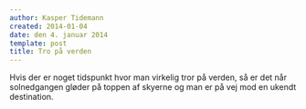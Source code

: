 ```yaml
---
author: Kasper Tidemann
created: 2014-01-04
date: den 4. januar 2014
template: post
title: Tro på verden
---
```


Hvis der er noget tidspunkt hvor man virkelig tror på verden, så er det når solnedgangen gløder på toppen af skyerne og man er på vej mod en ukendt destination.
